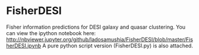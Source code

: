 # FisherDESI
Fisher information predictions for DESI galaxy and quasar clustering.
You can view the ipython notebook here: http://nbviewer.jupyter.org/github/ladosamushia/FisherDESI/blob/master/FisherDESI.ipynb
A pure python script version (FisherDESI.py) is also attached.

